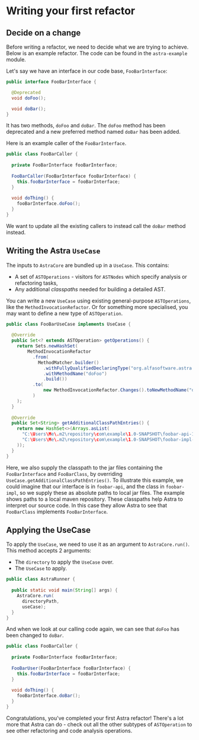 # Writing your first refactor
## Decide on a change
Before writing a refactor, we need to decide what we are trying to achieve. Below is an example refactor. The code can be found in the `astra-example` module.

Let's say we have an interface in our code base, `FooBarInterface`:
```java
public interface FooBarInterface {

  @Deprecated
  void doFoo();

  void doBar();
}
```
It has two methods, `doFoo` and `doBar`. The `doFoo` method has been deprecated and a new preferred method named `doBar` has been added.

Here is an example caller of the `FooBarInterface`.
```java
public class FooBarCaller {
 
  private FooBarInterface fooBarInterface;
 
  FooBarCaller(FooBarInterface fooBarInterface) {
    this.fooBarInterface = fooBarInterface;
  }
 
  void doThing() {
    fooBarInterface.doFoo();
  }
}
```
We want to update all the existing callers to instead call the `doBar` method instead.

## Writing the Astra `UseCase`
The inputs to `AstraCore` are bundled up in a `UseCase`. This contains:

* A set of `ASTOperations` - visitors for `ASTNodes` which specify analysis or refactoring tasks,
* Any additional _classpaths_ needed for building a detailed AST.

You can write a new `UseCase` using existing general-purpose `ASTOperations`, like the `MethodInvocationRefactor`. Or for something more specialised, you may want to define a new type of `ASTOperation`.


```java
public class FooBarUseCase implements UseCase {
   
  @Override
  public Set<? extends ASTOperation> getOperations() {
    return Sets.newHashSet(
        MethodInvocationRefactor
          .from(
            MethodMatcher.builder()
              .withFullyQualifiedDeclaringType("org.alfasoftware.astra.example.target.FooBarInterface")
              .withMethodName("doFoo")
              .build())
          .to(
              new MethodInvocationRefactor.Changes().toNewMethodName("doBar")
          )
    );
  }
  
  @Override
  public Set<String> getAdditionalClassPathEntries() {
    return new HashSet<>(Arrays.asList(
      "C:\Users\Me\.m2\repository\com\example\1.0-SNAPSHOT\foobar-api-1.0-SNAPSHOT.jar",
      "C:\Users\Me\.m2\repository\com\example\1.0-SNAPSHOT\foobar-impl-1.0-SNAPSHOT.jar"
    ));
  }
}
```
Here, we also supply the classpath to the jar files containing the `FooBarInterface` and `FooBarClass`, by overriding `UseCase.getAdditionalClassPathEntries()`.
To illustrate this example, we could imagine that our interface is in `foobar-api`, and the class in `foobar-impl`, so we supply these as absolute paths to local jar files. The example shows paths to a local maven repository. 
These classpaths help Astra to interpret our source code. In this case they allow Astra to see that `FooBarClass` implements `FooBarInterface`.

## Applying the UseCase
To apply the `UseCase`, we need to use it as an argument to `AstraCore.run()`. This method accepts 2 arguments:

* The `directory` to apply the `UseCase` over.
* The `UseCase` to apply.

```java
public class AstraRunner {
 
  public static void main(String[] args) {
    AstraCore.run(
      directoryPath,
      useCase);
  }
}
```
And when we look at our calling code again, we can see that `doFoo` has been changed to `doBar`.
```java
public class FooBarCaller {
 
  private FooBarInterface fooBarInterface;
 
  FooBarUser(FooBarInterface fooBarInterface) {
    this.fooBarInterface = fooBarInterface;
  }
 
  void doThing() {
    fooBarInterface.doBar();
  }
}
```
Congratulations, you've completed your first Astra refactor! There's a lot more that Astra can do - check out all the other subtypes of `ASTOperation` to see other refactoring and code analysis operations.
